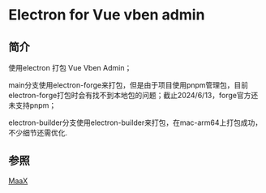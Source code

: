 # Electron for Vue vben admin

## 简介

使用electron 打包 Vue Vben Admin；

main分支使用electron-forge来打包，但是由于项目使用pnpm管理包，目前electron-forge打包时会有找不到本地包的问题；截止2024/6/13，forge官方还未支持pnpm；

electron-builder分支使用electron-builder来打包，在mac-arm64上打包成功，不少细节还需优化.

## 参照

[MaaX](https://github.com/MaaAssistantArknights/MaaX)
